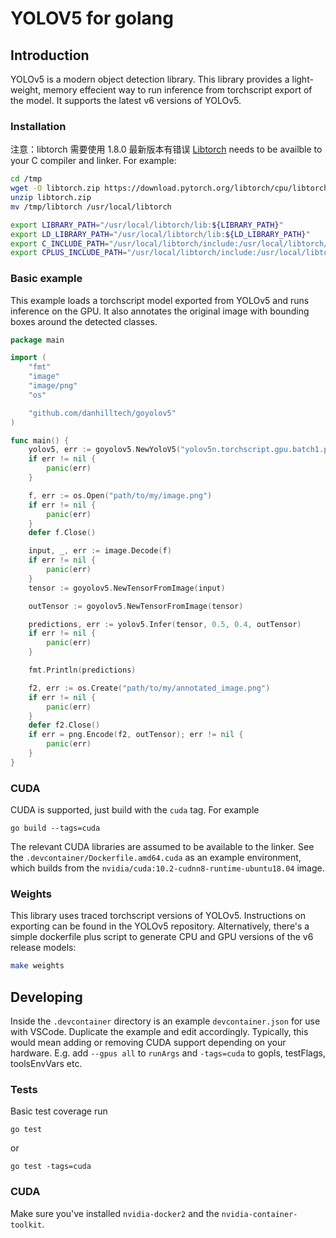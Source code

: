# YOLOV5 for golang

## Introduction
YOLOv5 is a modern object detection library. This library provides a light-weight, memory effecient way to run inference from torchscript export of the model. It supports the latest v6 versions of YOLOv5.


### Installation
注意：libtorch 需要使用 1.8.0 最新版本有错误
[Libtorch](https://pytorch.org) needs to be availble to your C compiler and linker. For example:


```bash
cd /tmp
wget -O libtorch.zip https://download.pytorch.org/libtorch/cpu/libtorch-cxx11-abi-shared-with-deps-1.8.0%2Bcpu.zip
unzip libtorch.zip
mv /tmp/libtorch /usr/local/libtorch

export LIBRARY_PATH="/usr/local/libtorch/lib:${LIBRARY_PATH}"
export LD_LIBRARY_PATH="/usr/local/libtorch/lib:${LD_LIBRARY_PATH}"
export C_INCLUDE_PATH="/usr/local/libtorch/include:/usr/local/libtorch/include/torch/csrc/api/include:${C_INCLUDE_PATH}"
export CPLUS_INCLUDE_PATH="/usr/local/libtorch/include:/usr/local/libtorch/include/torch/csrc/api/include:${CPLUS_INCLUDE_PATH}"
```

### Basic example
This example loads a torchscript model exported from YOLOv5 and runs inference on the GPU. It also annotates the original image with bounding boxes around the detected classes.


```go
package main

import (
	"fmt"
	"image"
	"image/png"
	"os"

	"github.com/danhilltech/goyolov5"
)

func main() {
	yolov5, err := goyolov5.NewYoloV5("yolov5n.torchscript.gpu.batch1.pt", goyolov5.DeviceCPU, 640, false)
	if err != nil {
		panic(err)
	}

	f, err := os.Open("path/to/my/image.png")
	if err != nil {
		panic(err)
	}
	defer f.Close()

	input, _, err := image.Decode(f)
	if err != nil {
		panic(err)
	}
	tensor := goyolov5.NewTensorFromImage(input)

	outTensor := goyolov5.NewTensorFromImage(tensor)

	predictions, err := yolov5.Infer(tensor, 0.5, 0.4, outTensor)
	if err != nil {
		panic(err)
	}

	fmt.Println(predictions)

	f2, err := os.Create("path/to/my/annotated_image.png")
	if err != nil {
		panic(err)
	}
	defer f2.Close()
	if err = png.Encode(f2, outTensor); err != nil {
		panic(err)
	}
}

```

### CUDA
CUDA is supported, just build with the `cuda` tag. For example

```
go build --tags=cuda
```

The relevant CUDA libraries are assumed to be available to the linker. See the `.devcontainer/Dockerfile.amd64.cuda` as an example environment, which builds from the `nvidia/cuda:10.2-cudnn8-runtime-ubuntu18.04` image.


### Weights
This library uses traced torchscript versions of YOLOv5. Instructions on exporting can be found in the YOLOv5 repository. Alternatively, there's a simple dockerfile plus script to generate CPU and GPU versions of the v6 release models:

```bash
make weights
```

## Developing
Inside the `.devcontainer` directory is an example `devcontainer.json` for use with VSCode. Duplicate the example and edit accordingly. Typically, this would mean adding or removing CUDA support depending on your hardware. E.g. add `--gpus all` to `runArgs` and `-tags=cuda` to gopls, testFlags, toolsEnvVars etc.

### Tests
Basic test coverage run

```
go test
```

or 

```
go test -tags=cuda
```

### CUDA
Make sure you've installed `nvidia-docker2` and the `nvidia-container-toolkit`.